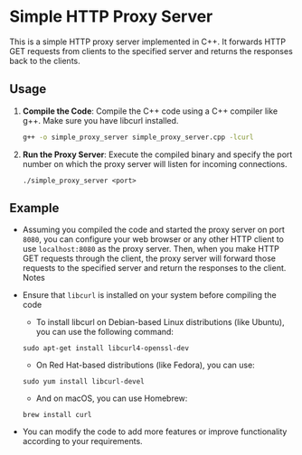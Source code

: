 # Simple HTTP Proxy Server

This is a simple HTTP proxy server implemented in C++. It forwards HTTP GET requests from clients to the specified server and returns the responses back to the clients.

## Usage

1. **Compile the Code**: Compile the C++ code using a C++ compiler like g++. Make sure you have libcurl installed.

   ```bash
   g++ -o simple_proxy_server simple_proxy_server.cpp -lcurl
   ```
2. **Run the Proxy Server**: Execute the compiled binary and specify the port number on which the proxy server will listen for incoming connections.

    ```
    ./simple_proxy_server <port>
    ```
## Example

- Assuming you compiled the code and started the proxy server on port `8080`, you can configure your web browser or any other HTTP client to use `localhost:8080` as the proxy server. Then, when you make HTTP GET requests through the client, the proxy server will forward those requests to the specified server and return the responses to the client.
Notes

- Ensure that `libcurl` is installed on your system before compiling the code
    - To install libcurl on Debian-based Linux distributions (like Ubuntu), you can use the following command:

    ```
    sudo apt-get install libcurl4-openssl-dev
    ```
    - On Red Hat-based distributions (like Fedora), you can use:

    ```
    sudo yum install libcurl-devel
    ```
    - And on macOS, you can use Homebrew:

    ```
    brew install curl
    ```
- You can modify the code to add more features or improve functionality according to your requirements.